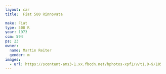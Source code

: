 ```yaml
---
layout: car
title:  Fiat 500 Rinnovata

make: Fiat
type: 500 R
year: 1973
ccm: 594
ps: 23
owner: 
  name: Martin Reiter
  gender: m
images:
  - url: https://scontent-ams3-1.xx.fbcdn.net/hphotos-xpf1/v/t1.0-9/10511355_10202393353826131_9105305349019774791_n.jpg?oh=4aa13cf54df58820dcbf97297b139fcf&oe=56345BCF&dl=1
---
```

